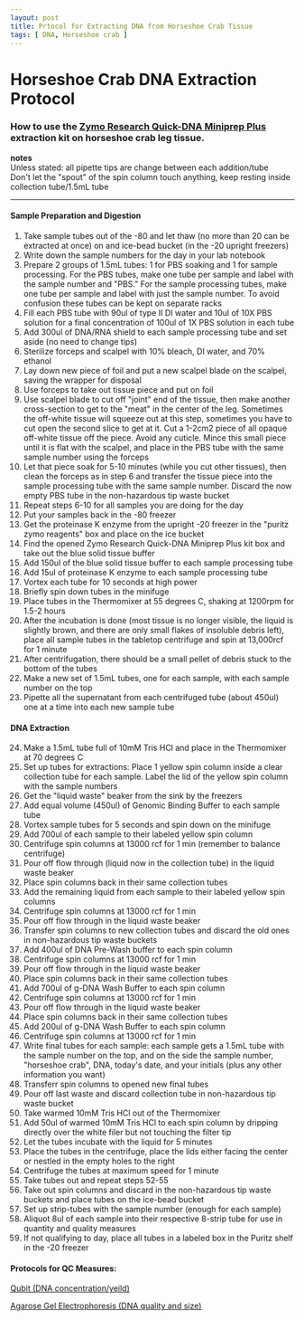```yaml
---
layout: post
title: Prtocol for Extracting DNA from Horseshoe Crab Tissue
tags: [ DNA, Horseshoe crab ]
---
```


# Horseshoe Crab DNA Extraction Protocol

### How to use the [Zymo Research Quick-DNA Miniprep Plus](https://www.zymoresearch.com/collections/quick-dna-kits/products/quick-dna-miniprep-plus-kit) extraction kit on horseshoe crab leg tissue.

**notes**   
Unless stated: all pipette tips are change between each addition/tube  
Don't let the "spout" of the spin column touch anything, keep resting inside collection tube/1.5mL tube

---

#### Sample Preparation and Digestion

1. Take sample tubes out of the -80 and let thaw (no more than 20 can be extracted at once) on and ice-bead bucket (in the -20 upright freezers)
2. Write down the sample numbers for the day in your lab notebook
3. Prepare 2 groups of 1.5mL tubes: 1 for PBS soaking and 1 for sample processing. For the PBS tubes, make one tube per sample and label with the sample number and "PBS." For the sample processing tubes, make one tube per sample and label with just the sample number. To avoid confusion these tubes can be kept on separate racks
4. Fill each PBS tube with 90ul of type II DI water and 10ul of 10X PBS solution for a final concentration of 100ul of 1X PBS solution in each tube
5. Add 300ul of DNA/RNA shield to each sample processing tube and set aside (no need to change tips)
6. Sterilize forceps and scalpel with 10% bleach, DI water, and 70% ethanol
7. Lay down new piece of foil and put a new scalpel blade on the scalpel, saving the wrapper for disposal
8. Use forceps to take out tissue piece and put on foil
9. Use scalpel blade to cut off "joint" end of the tissue, then make another cross-section to get to the "meat" in the center of the leg. Sometimes the off-white tissue will squeeze out at this step, sometimes you have to cut open the second slice to get at it. Cut a 1-2cm2 piece of all opaque off-white tissue off the piece. Avoid any cuticle. Mince this small piece until it is flat with the scalpel, and place in the PBS tube with the same sample number using the forceps
10. Let that piece soak for 5-10 minutes (while you cut other tissues), then clean the forceps as in step 6 and transfer the tissue piece into the sample processing tube with the same sample number. Discard the now empty PBS tube in the non-hazardous tip waste bucket
11. Repeat steps 6-10 for all samples you are doing for the day
12. Put your samples back in the -80 freezer
13. Get the proteinase K enzyme from the upright -20 freezer in the "puritz zymo reagents" box and place on the ice bucket
14. Find the opened Zymo Research Quick-DNA Miniprep Plus kit box and take out the blue solid tissue buffer
15. Add 150ul of the blue solid tissue buffer to each sample processing tube
16. Add 15ul of proteinase K enzyme to each sample processing tube
17. Vortex each tube for 10 seconds at high power
18. Briefly spin down tubes in the minifuge
19. Place tubes in the Thermomixer at 55 degrees C, shaking at 1200rpm for 1.5-2 hours
20. After the incubation is done (most tissue is no longer visible, the liquid is slightly brown, and there are only small flakes of insoluble debris left), place all sample tubes in the tabletop centrifuge and spin at 13,000rcf for 1 minute
21. After centrifugation, there should be a small pellet of debris stuck to the bottom of the tubes
22. Make a new set of 1.5mL tubes, one for each sample, with each sample number on the top
23. Pipette all the supernatant from each centrifuged tube (about 450ul) one at a time into each new sample tube

#### DNA Extraction

24. Make a 1.5mL tube full of 10mM Tris HCl and place in the Thermomixer at 70 degrees C
25. Set up tubes for extractions: Place 1 yellow spin column inside a clear collection tube for each sample. Label the lid of the yellow spin column with the sample numbers
26. Get the "liquid waste" beaker from the sink by the freezers
27. Add equal volume (450ul) of Genomic Binding Buffer to each sample tube
28. Vortex sample tubes for 5 seconds and spin down on the minifuge
29. Add 700ul of each sample to their labeled yellow spin column
30. Centrifuge spin columns at 13000 rcf for 1 min (remember to balance centrifuge)
31. Pour off flow through (liquid now in the collection tube) in the liquid waste beaker
32. Place spin columns back in their same collection tubes
33. Add the remaining liquid from each sample to their labeled yellow spin columns
34. Centrifuge spin columns at 13000 rcf for 1 min
35. Pour off flow through in the liquid waste beaker
36. Transfer spin columns to new collection tubes and discard the old ones in non-hazardous tip waste buckets
37. Add 400ul of DNA Pre-Wash buffer to each spin column
38. Centrifuge spin columns at 13000 rcf for 1 min
39. Pour off flow through in the liquid waste beaker
40. Place spin columns back in their same collection tubes
41. Add 700ul of g-DNA Wash Buffer to each spin column
42. Centrifuge spin columns at 13000 rcf for 1 min
43. Pour off flow through in the liquid waste beaker
45. Place spin columns back in their same collection tubes
46. Add 200ul of g-DNA Wash Buffer to each spin column
47. Centrifuge spin columns at 13000 rcf for 1 min
48. Write final tubes for each sample: each sample gets a 1.5mL tube with the sample number on the top, and on the side the sample number, "horseshoe crab", DNA, today's date, and your initials (plus any other information you want)
49. Transferr spin columns to opened new final tubes
50. Pour off last waste and discard collection tube in non-hazardous tip waste bucket
51. Take warmed 10mM Tris HCl out of the Thermomixer
52. Add 50ul of warmed 10mM Tris HCl to each spin column by dripping directly over the white filer but not touching the filter tip
53. Let the tubes incubate with the liquid for 5 minutes
54. Place the tubes in the centrifuge, place the lids either facing the center or nestled in the empty holes to the right
55. Centrifuge the tubes at maximum speed for 1 minute
56. Take tubes out and repeat steps 52-55
57. Take out spin columns and discard in the non-hazardous tip waste buckets and place tubes on the ice-bead bucket
58. Set up strip-tubes with the sample number (enough for each sample)
59. Aliquot 8ul of each sample into their respective 8-strip tube for use in quantity and quality measures
60. If not qualifying to day, place all tubes in a labeled box in the Puritz shelf in the -20 freezer

#### Protocols for QC Measures:

[Qubit (DNA concentration/yeild)](https://github.com/meschedl/PPP-Lab-Resources/blob/master/Protocols/Qubit-Assay-Protocol.md)

[Agarose Gel Electrophoresis (DNA quality and size)](https://meschedl.github.io/MES_Puritz_Lab_Notebook/2019-03-01/PPP-Lab-Gel-Protocol)
